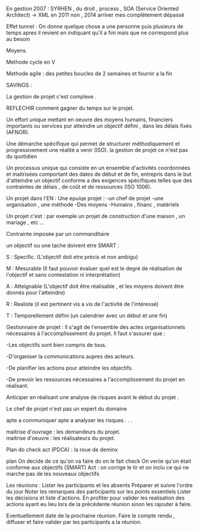 En gestion 2007 : SYRHEN , du droit , process , SOA (Service Oriented Architect) -> XML en 2011 non , 2014 arriver mes complètement dépassé

Effet tunnel : On donne quelque chose a une personne puis plusieurs de temps apres il revient en indiquant qu'il a fini mais que ne correspond plus au besoin

Moyens. 

Methode cycle en V 

Methode agile : des petites boucles de 2 semaines et fournir a la fin 

SAVINGS : 

La gestion de projet c'est complexe . 

REFLECHIR comment gagner du temps sur le projet. 

Un effort unique mettant en oeuvre des moyens humains, financiers importants ou services pur atteindre un objectif défini , dans les délais fixés (AFNOR).

Une démarche spécifique qui permet de structurer méthodiquement et progressivement une réalité a venir (ISO). la gestion de projet ce n'est pas du quotidien 

Un processus unique qui consiste en un ensemble d'activités coordonnées et maitrisées comportant des dates de début et de fin, entrepris dans le but d'atteindre un objectif conforme a des exigences spécifiques telles que des contraintes de délais , de coût et de ressources (ISO 1006).

Un projet dans l'EN :
Une epuiqe projet : 
-un chef de projet
-une organisation , une méthode
-Des moyens 
-Humains , financ  , matériels

Un projet c'est : par exemple un projet de construction d'une maison , un mariage , etc ...

Contrainte imposée par un commanditaire 

un objectif ou une tache doivent etre SMART :

S : Specific. (L'objectif doit etre précis et non ambigu) 

M : Mesurable (Il faut pouvoir évaluer quel est le degré de réalisation de l'objectif et sans contestation ni interprétation)

A : Atteignable (L'objectif doit être réalisable , et les moyens doivent être donnés pour l'atteindre)

R : Realiste (il est pertinent vis a vis de l'activité de l'intéressé)

T : Temporellement défini (un calendrier avec un début et une fin)

Gestionnaire de projet : Il s'agit de l'ensemble des actes organisationnels nécessaires à l'accomplissement du projet. Il faut s'assurer que  : 

-Les objectifs sont bien compris de tous.

-D'organiser la communications aupres des acteurs.

-De planifier les actions pour atteindre les objectifs.

-De prevoir les ressources nécessaires a l'accomplissement du projet en réalisant. 

Anticiper en réalisant une analyse de risques avant le debut du projet . 

Le chef de projet n'est pas un expert du domaine 

apte a communiquer
apte a analyser les risques 
.
.
.

maitrise d'ouvrage : les demandeurs du projet.  
maitrise d'oeuvre :  les réalisateurs du projet.

Plan do check act (PDCA) :
la roue de deminx 

plan On decide de ce qu'on va faire
do on le fait
check On veriie qu'on était conforme aux objectifs (SMART)
Act : on corrige le tir et on inclu ce qui ne marche pas de les nouveaux objectifs 

Les réunions : 
Lister les participants et les absents 
Préparer et suivre l'ordre du jour
Noter les remarques des participants sur les points essentiels
Lister les décisions et liste d'actions. En profiter pour valider les realisation des actions ayant eu lieu lors de la précédente réunion sinon les rajouter à faire.

Eventuellement date de la prochaine réunion. 
Faire le compte rendu , diffuser et faire valider par les participants a la réunion.

